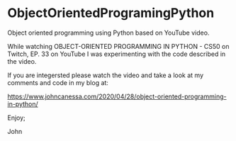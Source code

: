 # ObjectOrientedProgramingPython
Object oriented programming using Python based on YouTube video.

While watching OBJECT-ORIENTED PROGRAMMING IN PYTHON - CS50 on Twitch, EP. 33 on YouTube
I was experimenting with the code described in the video.

If you are integersted please watch the video and take a look at my comments and code
in my blog at:

https://www.johncanessa.com/2020/04/28/object-oriented-programming-in-python/

Enjoy;

John

